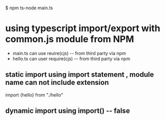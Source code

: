 $ npm ts-node main.ts

# using typescript import/export with common.js module from NPM
  * main.ts can use reuire(cjs) -- from third party via npm
  * hello.ts can user require(cjs) -- from third party via npm


## static import using import statement , module name can not include extension
import {hello} from "./hello"

## dynamic import using import() -- false

